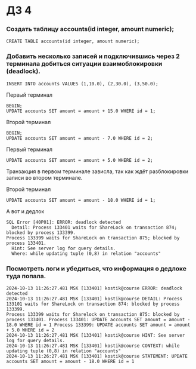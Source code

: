 # ДЗ 4

### Создать таблицу accounts(id integer, amount numeric);

```postgresql
CREATE TABLE accounts(id integer, amount numeric);
```

### Добавить несколько записей и подключившись через 2 терминала добиться ситуации взаимоблокировки (deadlock).

```postgresql
INSERT INTO accounts VALUES (1,10.0), (2,30.0), (3,50.0);
```

Первый терминал

```postgresql
BEGIN;
UPDATE accounts SET amount = amount + 15.0 WHERE id = 1;
```

Второй терминал

```postgresql
BEGIN;
UPDATE accounts SET amount = amount - 7.0 WHERE id = 2;
```

Первый терминал

```postgresql
UPDATE accounts SET amount = amount + 5.0 WHERE id = 2;
```

Транзакция в первом терминале зависла, так как ждёт разблокировки записи во втором терминале.

Второй терминал

```postgresql
UPDATE accounts SET amount = amount - 18.0 WHERE id = 1;
```

А вот и дедлок

```
SQL Error [40P01]: ERROR: deadlock detected
  Detail: Process 133401 waits for ShareLock on transaction 874; blocked by process 133399.
Process 133399 waits for ShareLock on transaction 875; blocked by process 133401.
  Hint: See server log for query details.
  Where: while updating tuple (0,8) in relation "accounts"
```

### Посмотреть логи и убедиться, что информация о дедлоке туда попала.

```
2024-10-13 11:26:27.481 MSK [133401] kostik@course ERROR: deadlock detected
2024-10-13 11:26:27.481 MSK [133401] kostik@course DETAIL: Process 133101 waits for ShareLock on transaction 874: blocked by process 133399.
Process 133399 waits for Sharelock on transaction 875: blocked by process 133401. Process 133401: UPDATE accounts SET amount = amount - 18.0 WHERE id = 1 Process 133399: UPDATE accounts SET amount = amount + 5.0 WHERE id = 2
2024-10-13 11:26:27.481 MSK [133401] kostik@course HINT: See server log for query details. 
2024-10-13 11:26:27.481 MSK [133401] kostik@course CONTEXT: while updating tuple (0,8) in relation "accounts" 
2024-10-13 11:26:27.481 MSK [133401] kostik@course STATEMENT: UPDATE accounts SET amount = amount - 18.0 WHERE id = 1 
```